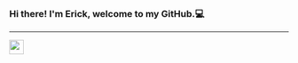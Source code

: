 ### Hi there! I'm Erick, welcome to my GitHub.:computer:

<hr />
	<a href="mailto:erickgdias@gmail.com">
	  <img align="left" width="26px" src="https://cdn.jsdelivr.net/npm/simple-icons@v3/icons/gmail.svg" />
	</a>

<br/>
